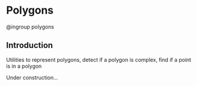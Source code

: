 # Polygons
@ingroup polygons

## Introduction

Utilities to represent polygons, detect if a polygon is complex, find if a point is in a polygon

Under construction...

